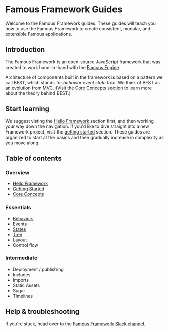 # Famous Framework Guides

Welcome to the Famous Framework guides. These guides will teach you how to use the Famous Framework to create consistent, modular, and extensible Famous applications.

## Introduction

The Famous Framework is an open-source JavaScript framework that was created to work hand-in-hand with the [Famous Engine](famous.org/learn).

Architecture of components built in the framework is based on a pattern we call BEST, which stands for _behavior event state tree_. We think of BEST as an evolution from MVC. (Visit the [Core Concepts section](core-concepts.md) to learn more about the theory behind BEST.)

## Start learning

We suggest visting the [Hello Framework](HelloFramework.md) section first, and then working your way down the navigation. If you'd like to dive straight into a new Framework project, visit the [getting started](getting-started.md) section. These guides are organized to start at the basics and then gradually increase in complexity as you move along.

## Table of contents

### Overview

- [Hello Framework](hello-framework.md)
- [Getting Started](getting-started.md)
- [Core Concepts](core-concepts.md)

### Essentials

- [Behaviors](behaviors.md)
- [Events](events.md)
- [States](states.md)
- [Tree](tree.md)
- Layout
- Control flow

### Intermediate

- Deployment / publishing
- Includes
- Imports
- Static Assets
- Sugar
- Timelines

## Help &amp; troubleshooting

If you're stuck, head over to the [Famous Framework Slack channel](https://famous-community.slack.com/messages/framework/).
